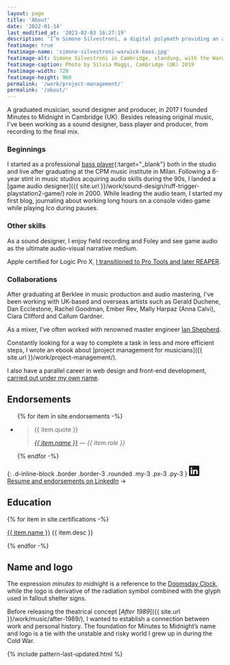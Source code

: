 ```yaml
---
layout: page
title: 'About'
date: '2022-01-14'
last_modified_at: '2023-02-03 16:27:19'
description: 'I’m Simone Silvestroni, a digital polymath providing an array of audio production services since the 1990s.'
featimage: true
featimage-name: 'simone-silvestroni-warwick-bass.jpg'
featimage-alt: Simone Silvestroni in Cambridge, standing, with the Warwick Thumb Bass
featimage-caption: Photo by Silvia Maggi, Cambridge (UK) 2019
featimage-width: 720
featimage-height: 960
permalink: '/work/project-management/'
permalink: '/about/'
---
```

A graduated musician, sound designer and producer, in 2017 I founded Minutes to Midnight in Cambridge (UK). Besides releasing original music, I've been working as a sound designer, bass player and producer, from recording to the final mix.

### Beginnings

I started as a professional [bass player](https://soundbetter.com/profiles/206552-simone-silvestroni){:target="_blank"} both in the studio and live after graduating at the CPM music institute in Milan. Following a 6-year stint in music studios acquiring audio skills during the 90s, I landed a [game audio designer]({{ site.url }}/work/sound-design/ruff-trigger-playstation2-game/) role in 2000. While leading the audio team, I started my first blog, journaling about working long hours on a console video game while playing *Ico* during pauses.

### Other skills

As a sound designer, I enjoy field recording and Foley and see game audio as the ultimate audio-visual narrative medium.

Apple certified for Logic Pro X, [I transitioned to Pro Tools and later REAPER](/blog/daw-from-logic-to-pro-tools-to-reaper-part-1/).

### Collaborations

After graduating at Berklee in music production and audio mastering, I've been working with UK-based and overseas artists such as Gerald Duchene, Dan Ecclestone, Rachel Goodman, Ember Rev, Mally Harpaz (Anna Calvi), Ciara Clifford and Callum Gardner.

As a mixer, I’ve often worked with renowned master engineer [Ian Shepherd](https://productionadvice.co.uk/about/).

Constantly looking for a way to complete a task in less and more efficient steps, I wrote an ebook about [project management for musicians]({{ site.url }}/work/project-management/). 

I also have a parallel career in web design and front-end development, [carried out under my own name](https://simonesilvestroni.com).

## Endorsements

<ul class="list-unstyled ps-0">
{% for item in site.endorsements -%}
  <li>
    <blockquote>
      <p>{{ item.quote }}</p>
      <cite><a href="{{ item.url }}">{{ item.name }}</a> — {{ item.role }}</cite>
    </blockquote>
  </li>
{% endfor -%}
</ul>

{: .d-inline-block .border .border-3 .rounded .my-3 .px-3 .py-3 }
[<svg xmlns="http://www.w3.org/2000/svg" width="24" height="24" fill="currentColor" viewBox="0 0 16 16" role="img" aria-label="LinkedIn logo"><path d="M0 1.146C0 .513.526 0 1.175 0h13.65C15.474 0 16 .513 16 1.146v13.708c0 .633-.526 1.146-1.175 1.146H1.175C.526 16 0 15.487 0 14.854V1.146zm4.943 12.248V6.169H2.542v7.225h2.401zm-1.2-8.212c.837 0 1.358-.554 1.358-1.248-.015-.709-.52-1.248-1.342-1.248-.822 0-1.359.54-1.359 1.248 0 .694.521 1.248 1.327 1.248h.016zm4.908 8.212V9.359c0-.216.016-.432.08-.586.173-.431.568-.878 1.232-.878.869 0 1.216.662 1.216 1.634v3.865h2.401V9.25c0-2.22-1.184-3.252-2.764-3.252-1.274 0-1.845.7-2.165 1.193v.025h-.016a5.54 5.54 0 0 1 .016-.025V6.169h-2.4c.03.678 0 7.225 0 7.225h2.4z"/></svg> Resume and endorsements on LinkedIn](https://www.linkedin.com/in/simonesilvestroni/)&nbsp;→

## Education

{% for item in site.certifications -%}
<p><a href="{{ item.href }}" title="{{ item.desc }}">{{ item.name }}</a> {{ item.desc }}</p>
{% endfor -%}

## Name and logo

The expression _minutes to midnight_ is a reference to the [Doomsday Clock](https://en.wikipedia.org/wiki/Doomsday_Clock), while the logo is derivative of the radiation symbol combined with the glyph used in fallout shelter signs.

Before releasing the theatrical concept [_After 1989_]({{ site.url }}/work/music/after-1989/), I wanted to establish a connection between work and personal history. The foundation for Minutes to Midnight’s name and logo is a tie with the unstable and risky world I grew up in during the Cold War.

{% include pattern-last-updated.html %}